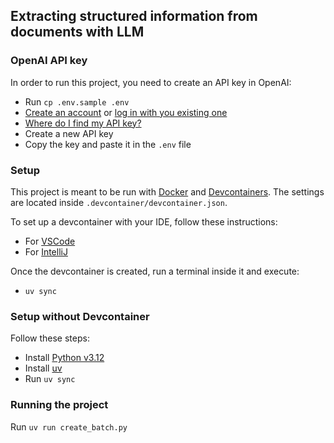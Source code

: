 ## Extracting structured information from documents with LLM


### OpenAI API key

In order to run this project, you need to create an API key in OpenAI:

- Run `cp .env.sample .env`
- [Create an account](https://platform.openai.com/signup)
  or [log in with you existing one](https://platform.openai.com/login)
- [Where do I find my API key?](https://help.openai.com/en/articles/4936850-where-do-i-find-my-openai-api-key)
- Create a new API key
- Copy the key and paste it in the `.env` file

### Setup

This project is meant to be run with [Docker](https://www.docker.com/products/docker-desktop/)
and [Devcontainers](https://containers.dev/).
The settings are located inside `.devcontainer/devcontainer.json`.

To set up a devcontainer with your IDE, follow these instructions:

- For [VSCode](https://code.visualstudio.com/docs/devcontainers/tutorial)
- For [IntelliJ](https://www.jetbrains.com/help/idea/connect-to-devcontainer.html)

Once the devcontainer is created, run a terminal inside it and execute:

- `uv sync`

### Setup without Devcontainer

Follow these steps:

- Install [Python v3.12](https://www.python.org/downloads/)
- Install [uv](https://github.com/astral-sh/uv)
- Run `uv sync`

### Running the project

Run `uv run create_batch.py`
